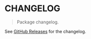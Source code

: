 # CHANGELOG

> Package changelog.

See [GitHub Releases](https://github.com/stdlib-js/stats-bartlett-test/releases) for the changelog.